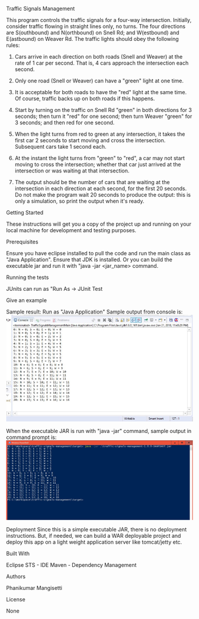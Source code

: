 Traffic Signals Management

This program controls the traffic signals for a four-way intersection. Initially, consider traffic flowing in straight lines only, no turns. The four directions are S(outhbound) and N(orthbound) on Snell Rd; and W(estbound) and E(astbound) on Weaver Rd. The traffic lights should obey the following rules:

1. Cars arrive in each direction on both roads (Snell and Weaver) at the rate of 1 car per second. That is, 4 cars approach the intersection each second.

2. Only one road (Snell or Weaver) can have a "green" light at one time.

3. It is acceptable for both roads to have the "red" light at the same time. Of course, traffic backs up on both roads if this happens.

4. Start by turning on the traffic on Snell Rd "green" in both directions for 3 seconds; then turn it "red" for one second; then turn Weaver "green" for 3 seconds; and then red for one second.

5. When the light turns from red to green at any intersection, it takes the first car 2 seconds to start moving and cross the intersection. Subsequent cars take 1 second each.

6. At the instant the light turns from "green" to "red", a car may not start moving to cross the intersection; whether that car just arrived at the intersection or was waiting at that intersection.

7. The output should be the number of cars that are waiting at the intersection in each direction at each second, for the first 20 seconds. Do not make the program wait 20 seconds to produce the output: this is only a simulation, so print the output when it's ready.


Getting Started

These instructions will get you a copy of the project up and running on your local machine for development and testing purposes.


Prerequisites

Ensure you have eclipse installed to pull the code and run the main class as "Java Application".
Ensure that JDK is installed.
Or you can build the executable jar and run it with "java -jar <jar_name> command.

Running the tests

JUnits can run as "Run As -> JUnit Test


Give an example

Sample result:
Run as "Java Application"
Sample output from console is:
![Alt text](https://github.com/PhaniMangisetti/traffic-signals-management/blob/master/img/EclipseConsoleOutput.JPG?raw=true "Eclipse Console Output")

When the executable JAR is run with "java -jar" command, sample output in command prompt is:
![Alt text](https://github.com/PhaniMangisetti/traffic-signals-management/blob/master/img/sampleOutput.JPG?raw=true "Executable Jar Output")

Deployment
Since this is a simple executable JAR, there is no deployment instructions.
But, if needed, we can build a WAR deployable project and deploy this app on a light weight application server like tomcat/jetty etc.

Built With

Eclipse STS - IDE
Maven - Dependency Management

Authors

Phanikumar Mangisetti

License

None

